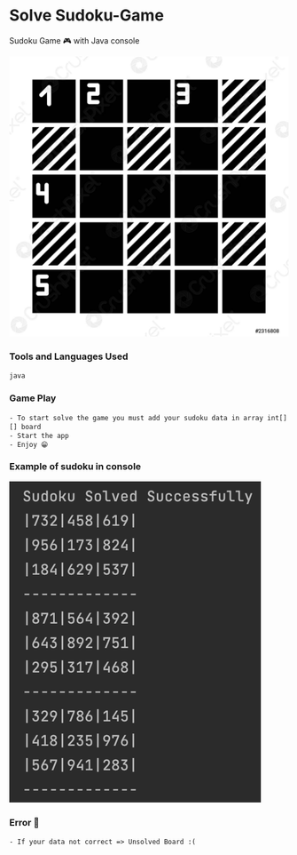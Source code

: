 # Solve Sudoku-Game
Sudoku Game 🎮 with Java console

![image description](./images/mathematical-puzzle-glyph-icon-sudoku-2316808.jpeg)

### Tools and Languages Used
```
java 
```
### Game Play
```
- To start solve the game you must add your sudoku data in array int[][] board
- Start the app
- Enjoy 😁
```
### Example of sudoku in console
![image description](./images/sudoku_console.png)
### Error 😬
```
- If your data not correct => Unsolved Board :(
```
